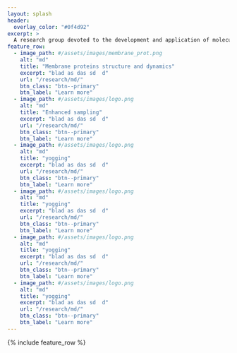 ```yaml
---
layout: splash
header:
  overlay_color: "#0f4d92"
excerpt: >
  A research group devoted to the development and application of molecular simulation methods for investigating biophysical systems. Located in the Institute of Physics, Nicolaus Copernicus University, Toruń, Poland.
feature_row:
  - image_path: #/assets/images/membrane_prot.png
    alt: "md"
    title: "Membrane proteins structure and dynamics"
    excerpt: "blad as das sd  d"
    url: "/research/md/"
    btn_class: "btn--primary"
    btn_label: "Learn more"
  - image_path: #/assets/images/logo.png
    alt: "md"
    title: "Enhanced sampling"
    excerpt: "blad as das sd  d"
    url: "/research/md/"
    btn_class: "btn--primary"
    btn_label: "Learn more"
  - image_path: #/assets/images/logo.png
    alt: "md"
    title: "yogging"
    excerpt: "blad as das sd  d"
    url: "/research/md/"
    btn_class: "btn--primary"
    btn_label: "Learn more"
  - image_path: #/assets/images/logo.png
    alt: "md"
    title: "yogging"
    excerpt: "blad as das sd  d"
    url: "/research/md/"
    btn_class: "btn--primary"
    btn_label: "Learn more"
  - image_path: #/assets/images/logo.png
    alt: "md"
    title: "yogging"
    excerpt: "blad as das sd  d"
    url: "/research/md/"
    btn_class: "btn--primary"
    btn_label: "Learn more"
  - image_path: #/assets/images/logo.png
    alt: "md"
    title: "yogging"
    excerpt: "blad as das sd  d"
    url: "/research/md/"
    btn_class: "btn--primary"
    btn_label: "Learn more"
---
```


{% include feature_row %}
